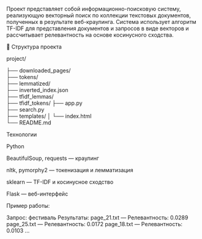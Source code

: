 Проект представляет собой информационно-поисковую систему, реализующую векторный поиск по коллекции текстовых документов, полученных в результате веб-краулинга.
Система использует алгоритм TF-IDF для представления документов и запросов в виде векторов и рассчитывает релевантность на основе косинусного сходства.

📁 Структура проекта

project/

├── downloaded_pages/       
├── tokens/               
├── lemmatized/         
├── inverted_index.json     
├── tfidf_lemmas/    
├── tfidf_tokens/ 
├── app.py                   
├── search.py                
├── templates/
│   └── index.html            
└── README.md                


Технологии

Python

BeautifulSoup, requests — краулинг

nltk, pymorphy2 — токенизация и лемматизация

sklearn — TF-IDF и косинусное сходство

Flask — веб-интерфейс

Пример работы:

Запрос: фестиваль
Результаты:
page_21.txt — Релевантность: 0.0289
page_25.txt — Релевантность: 0.0172
page_18.txt — Релевантность: 0.0103
...